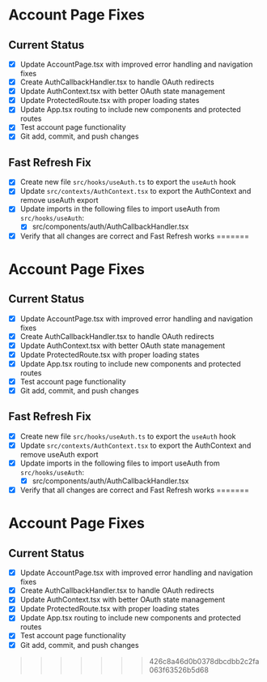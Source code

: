 # Account Page Fixes

## Current Status

- [x] Update AccountPage.tsx with improved error handling and navigation fixes
- [x] Create AuthCallbackHandler.tsx to handle OAuth redirects
- [x] Update AuthContext.tsx with better OAuth state management
- [x] Update ProtectedRoute.tsx with proper loading states
- [x] Update App.tsx routing to include new components and protected routes
- [x] Test account page functionality
- [x] Git add, commit, and push changes

## Fast Refresh Fix

- [x] Create new file `src/hooks/useAuth.ts` to export the `useAuth` hook
- [x] Update `src/contexts/AuthContext.tsx` to export the AuthContext and remove useAuth export
- [x] Update imports in the following files to import useAuth from `src/hooks/useAuth`:
  - [x] src/components/auth/AuthCallbackHandler.tsx
- [x] Verify that all changes are correct and Fast Refresh works
=======
# Account Page Fixes

## Current Status

- [x] Update AccountPage.tsx with improved error handling and navigation fixes
- [x] Create AuthCallbackHandler.tsx to handle OAuth redirects
- [x] Update AuthContext.tsx with better OAuth state management
- [x] Update ProtectedRoute.tsx with proper loading states
- [x] Update App.tsx routing to include new components and protected routes
- [x] Test account page functionality
- [x] Git add, commit, and push changes

## Fast Refresh Fix

- [x] Create new file `src/hooks/useAuth.ts` to export the `useAuth` hook
- [x] Update `src/contexts/AuthContext.tsx` to export the AuthContext and remove useAuth export
- [x] Update imports in the following files to import useAuth from `src/hooks/useAuth`:
  - [x] src/components/auth/AuthCallbackHandler.tsx
- [x] Verify that all changes are correct and Fast Refresh works
=======
# Account Page Fixes

## Current Status

- [x] Update AccountPage.tsx with improved error handling and navigation fixes
- [x] Create AuthCallbackHandler.tsx to handle OAuth redirects
- [x] Update AuthContext.tsx with better OAuth state management
- [x] Update ProtectedRoute.tsx with proper loading states
- [x] Update App.tsx routing to include new components and protected routes
- [x] Test account page functionality
- [x] Git add, commit, and push changes
>>>>>>> 426c8a46d0b0378dbcdbb2c2fa063f63526b5d68
